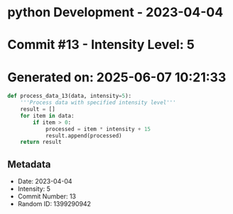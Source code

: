 ﻿# python Development - 2023-04-04
# Commit #13 - Intensity Level: 5
# Generated on: 2025-06-07 10:21:33
```python
def process_data_13(data, intensity=5):
    '''Process data with specified intensity level'''
    result = []
    for item in data:
        if item > 0:
            processed = item * intensity + 15
            result.append(processed)
    return result
```
## Metadata
- Date: 2023-04-04
- Intensity: 5
- Commit Number: 13
- Random ID: 1399290942
